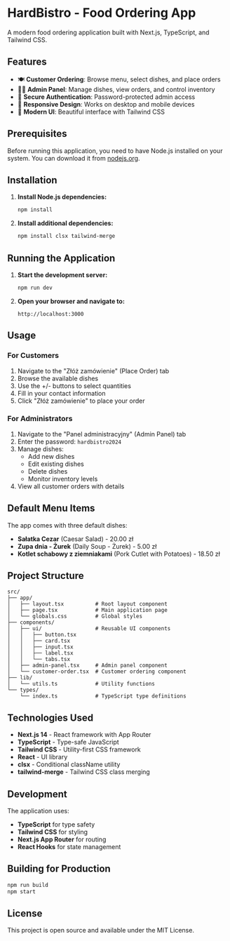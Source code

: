 # HardBistro - Food Ordering App

A modern food ordering application built with Next.js, TypeScript, and Tailwind CSS.

## Features

- 🍽️ **Customer Ordering**: Browse menu, select dishes, and place orders
- 👨‍💼 **Admin Panel**: Manage dishes, view orders, and control inventory
- 🔐 **Secure Authentication**: Password-protected admin access
- 📱 **Responsive Design**: Works on desktop and mobile devices
- 🎨 **Modern UI**: Beautiful interface with Tailwind CSS

## Prerequisites

Before running this application, you need to have Node.js installed on your system. You can download it from [nodejs.org](https://nodejs.org/).

## Installation

1. **Install Node.js dependencies:**
   ```bash
   npm install
   ```

2. **Install additional dependencies:**
   ```bash
   npm install clsx tailwind-merge
   ```

## Running the Application

1. **Start the development server:**
   ```bash
   npm run dev
   ```

2. **Open your browser and navigate to:**
   ```
   http://localhost:3000
   ```

## Usage

### For Customers
1. Navigate to the "Złóż zamówienie" (Place Order) tab
2. Browse the available dishes
3. Use the +/- buttons to select quantities
4. Fill in your contact information
5. Click "Złóż zamówienie" to place your order

### For Administrators
1. Navigate to the "Panel administracyjny" (Admin Panel) tab
2. Enter the password: `hardbistro2024`
3. Manage dishes:
   - Add new dishes
   - Edit existing dishes
   - Delete dishes
   - Monitor inventory levels
4. View all customer orders with details

## Default Menu Items

The app comes with three default dishes:
- **Sałatka Cezar** (Caesar Salad) - 20.00 zł
- **Zupa dnia - Żurek** (Daily Soup - Żurek) - 5.00 zł
- **Kotlet schabowy z ziemniakami** (Pork Cutlet with Potatoes) - 18.50 zł

## Project Structure

```
src/
├── app/
│   ├── layout.tsx          # Root layout component
│   ├── page.tsx            # Main application page
│   └── globals.css         # Global styles
├── components/
│   ├── ui/                 # Reusable UI components
│   │   ├── button.tsx
│   │   ├── card.tsx
│   │   ├── input.tsx
│   │   ├── label.tsx
│   │   └── tabs.tsx
│   ├── admin-panel.tsx     # Admin panel component
│   └── customer-order.tsx  # Customer ordering component
├── lib/
│   └── utils.ts            # Utility functions
└── types/
    └── index.ts            # TypeScript type definitions
```

## Technologies Used

- **Next.js 14** - React framework with App Router
- **TypeScript** - Type-safe JavaScript
- **Tailwind CSS** - Utility-first CSS framework
- **React** - UI library
- **clsx** - Conditional className utility
- **tailwind-merge** - Tailwind CSS class merging

## Development

The application uses:
- **TypeScript** for type safety
- **Tailwind CSS** for styling
- **Next.js App Router** for routing
- **React Hooks** for state management

## Building for Production

```bash
npm run build
npm start
```

## License

This project is open source and available under the MIT License. 